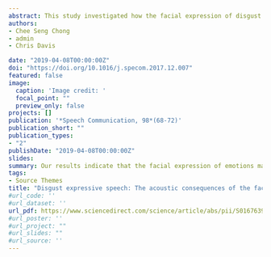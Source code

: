 ```yaml
---
abstract: This study investigated how the facial expression of disgust may affect the acoustics of speech. In terms of a pathogen avoidance mechanism, the expression of disgust would seem to require speech to be produced with a smaller mouth opening than neutral speech, hence lowering the formant frequencies. This hypothesis was tested by comparing how lip configuration (i.e., height, width and size of the lip area), fundamental frequency (F0) and the formants (F1 and F2) of the vowels changed when produced in neutral or disgust expressions. The vowels were extracted from 50 Cantonese sentences spoken by 10 (5 male) talkers; produced once in disgust and once more in a neutral tone of voice. The results support the notion that the facial expression of emotions may have a role in shaping the acoustic properties of the vocal expressions of emotions. Mixed effects logistic regression models revealed that in disgust, vowels were produced with lower lip height, lower F1, F2, and higher F0 than neutral speech.
authors:
- Chee Seng Chong
- admin
- Chris Davis

date: "2019-04-08T00:00:00Z"
doi: "https://doi.org/10.1016/j.specom.2017.12.007"
featured: false
image:
  caption: 'Image credit: '
  focal_point: ""
  preview_only: false
projects: []
publication: '*Speech Communication, 98*(68-72)'
publication_short: ""
publication_types:
- "2"
publishDate: "2019-04-08T00:00:00Z"
slides: 
summary: Our results indicate that the facial expression of emotions may have a role in shaping the acoustic properties of the vocal expressions of emotions.
tags:
- Source Themes
title: "Disgust expressive speech: The acoustic consequences of the facial expression of emotion"
#url_code: ''
#url_dataset: ''
url_pdf: https://www.sciencedirect.com/science/article/abs/pii/S0167639317300420
#url_poster: ''
#url_project: ""
#url_slides: ""
#url_source: ''
---
```


